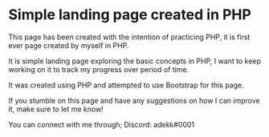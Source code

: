 # Simple landing page created in PHP

This page has been created with the intention of practicing PHP, it is first ever page created by myself in PHP.

It is simple landing page exploring the basic concepts in PHP, I want to keep working on it to track my progress over period of time. 

It was created using PHP and attempted to use Bootstrap for this page.

If you stumble on this page and have any suggestions on how I can improve it, make sure to let me know!

You can connect with me through; 
Discord: adekk#0001
